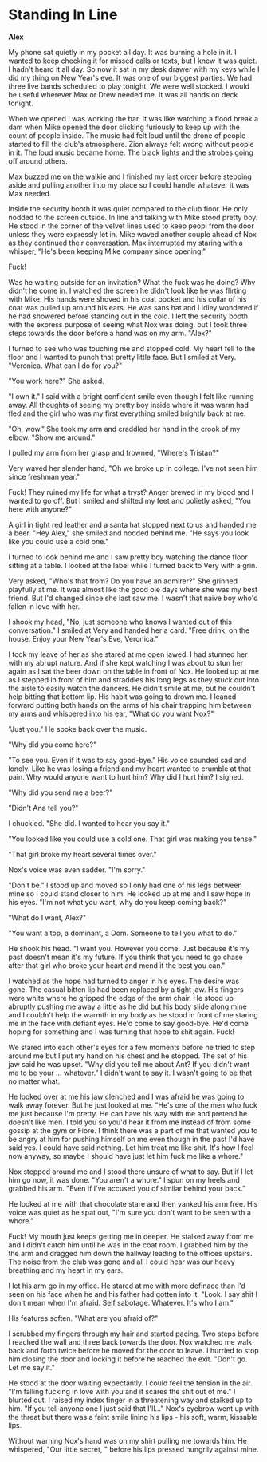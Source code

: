 # Standing In Line

**Alex**

My phone sat quietly in my pocket all day.  It was burning a hole in it.  I wanted to keep checking it for missed calls or texts, but I knew it was quiet.  I hadn't heard it all day.  So now it sat in my desk drawer with my keys while I did my thing on New Year's eve.  It was one of our biggest parties.  We had three live bands scheduled to play tonight.  We were well stocked.  I would be useful wherever Max or Drew needed me.  It was all hands on deck tonight.

When we opened I was working the bar.  It was like watching a flood break a dam when Mike opened the door clicking furiously to keep up with the count of people inside.  The music had felt loud until the drone of people started to fill the club's atmosphere.  Zion always felt wrong without people in it.  The loud music became home.  The black lights and the strobes going off around others.

Max buzzed me on the walkie and I finished my last order before stepping aside and pulling another into my place so I could handle whatever it was Max needed.

Inside the security booth it was quiet compared to the club floor.  He only nodded to the screen outside.  In line and talking with Mike stood pretty boy.  He stood in the corner of the velvet lines used to keep peopl from the door unless they were expressly let in.  Mike waved another couple ahead of Nox as they continued their conversation.  Max interrupted my staring with a whisper, "He's been keeping Mike company since opening."

Fuck!

Was he waiting outside for an invitation?  What the fuck was he doing?  Why didn't he come in.  I watched the screen he didn't look like he was flirting with Mike.  His hands were shoved in his coat pocket and his collar of his coat was pulled up around his ears.  He was sans hat and I idley wondered if he had showered before standing out in the cold.  I left the security booth with the express purpose of seeing what Nox was doing, but I took three steps towards the door before a hand was on my arm.  "Alex?"

I turned to see who was touching me and stopped cold.  My heart fell to the floor and I wanted to punch that pretty little face.  But I smiled at Very.  "Veronica.  What can I do for you?"

"You work here?"  She asked.

"I own it."  I said with a bright confident smile even though I felt like running away.  All thoughts of seeing my pretty boy inside where it was warm had fled and the girl who was my first everything smiled brightly back at me.

"Oh, wow."  She took my arm and craddled her hand in the crook of my elbow.  "Show me around."

I pulled my arm from her grasp and frowned, "Where's Tristan?"

Very waved her slender hand, "Oh we broke up in college.  I've not seen him since freshman year."

Fuck!  They ruined my life for what a tryst? Anger brewed in my blood and I wanted to go off.  But I smiled and shifted my feet and polietly asked, "You here with anyone?"

A girl in tight red leather and a santa hat stopped next to us and handed me a beer.  "Hey Alex," she smiled and nodded behind me.  "He says you look like you could use a cold one."

I turned to look behind me and I saw pretty boy watching the dance floor sitting at a table.  I looked at the label while I turned back to Very with a grin.

Very asked, "Who's that from?  Do you have an admirer?"  She grinned playfully at me.  It was almost like the good ole days where she was my best friend.  But I'd changed since she last saw me.  I wasn't that naive boy who'd fallen in love with her.

I shook my head, "No, just someone who knows I wanted out of this conversation."  I smiled at Very and handed her a card.  "Free drink, on the house.  Enjoy your New Year's Eve, Veronica."

I took my leave of her as she stared at me open jawed.  I had stunned her with my abrupt nature.  And if she kept watching I was about to stun her again as I sat the beer down on the table in front of Nox.  He looked up at me as I stepped in front of him and straddles his long legs as they stuck out into the aisle to easily watch the dancers.  He didn't smile at me, but he couldn't help bitting that bottom lip.  His habit was going to drown me.   I leaned forward putting both hands on the arms of his chair trapping him between my arms and whispered into his ear, "What do you want Nox?"

"Just you."  He spoke back over the music.

"Why did you come here?"

"To see you.  Even if it was to say good-bye."  His voice sounded sad and lonely.  Like he was losing a friend and my heart wanted to crumble at that pain.  Why would anyone want to hurt him?  Why did I hurt him?  I sighed.

"Why did you send me a beer?"

"Didn't Ana tell you?"

I chuckled.  "She did.  I wanted to hear you say it."

"You looked like you could use a cold one.  That girl was making you tense."

"That girl broke my heart several times over."

Nox's voice was even sadder.  "I'm sorry."

"Don't be."  I stood up and moved so I only had one of his legs between mine so I could stand closer to him.  He looked up at me and I saw hope in his eyes.  "I'm not what you want, why do you keep coming back?"

"What do I want, Alex?"

"You want a top, a dominant, a Dom.  Someone to tell you what to do."

He shook his head.  "I want you.  However you come.  Just because it's my past doesn't mean it's my future.  If you think that you need to go chase after that girl who broke your heart and mend it the best you can."

I watched as the hope had turned to anger in his eyes.  The desire was gone.  The casual bitten lip had been replaced by a tight jaw.  His fingers were white where he gripped the edge of the arm chair.  He stood up abruptly pushing me away a little as he did but his body slide along mine and I couldn't help the warmth in my body as he stood in front of me staring me in the face with defiant eyes.  He'd come to say good-bye.  He'd come hoping for something and I was turning that hope to shit again.  Fuck!

We stared into each other's eyes for a few moments before he tried to step around me but I put my hand on his chest and he stopped.  The set of his jaw said he was upset.  "Why did you tell me about Ant?  If you didn't want me to be your ... whatever."  I didn't want to say it.  I wasn't going to be that no matter what.

He looked over at me his jaw clenched and I was afraid he was going to walk away forever.  But he just looked at me.  "He's one of the men who fuck me just because I'm pretty.  He can have his way with me and pretend he doesn't like men.  I told you so you'd hear it from me instead of from some gossip at the gym or Fiore.  I think there was a part of me that wanted you to be angry at him for pushing himself on me even though in the past I'd have said yes.  I could have said nothing.  Let him treat me like shit.  It's how I feel now anyway, so maybe I should have just let him fuck me like a whore."

Nox stepped around me and I stood there unsure of what to say.  But if I let him go now, it was done. "You aren't a whore."  I spun on my heels and grabbed his arm.  "Even if I've accused you of similar behind your back."

He looked at me with that chocolate stare and then yanked his arm free.  His voice was quiet as he spat out, "I'm sure you don't want to be seen with a whore."

Fuck!  My mouth just keeps getting me in deeper.  He stalked away from me and I didn't catch him until he was in the coat room.  I grabbed him by the the arm and dragged him down the hallway leading to the offices upstairs.  The noise from the club was gone and all I could hear was our heavy breathing and my heart in my ears.

I let his arm go in my office.  He stared at me with more definace than I'd seen on his face when he and his father had gotten into it.  "Look.  I say shit I don't mean when I'm afraid.  Self sabotage.  Whatever.  It's who I am."

His features soften.  "What are you afraid of?"

I scrubbed my fingers through my hair and started pacing.  Two steps before I reached the wall and three back towards the door. Nox watched me walk back and forth twice before he moved for the door to leave.  I hurried to stop him closing the door and locking it before he reached the exit.  "Don't go.  Let me say it."

He stood at the door waiting expectantly.  I could feel the tension in the air.  "I'm falling fucking in love with you and it scares the shit out of me."  I blurted out.  I raised my index finger in a threatening way and stalked up to him.  "If you tell anyone one I just said that I'll..."  Nox's eyebrow went up with the threat but there was a faint smile lining his lips - his soft, warm, kissable lips.

Without warning Nox's hand was on my shirt pulling me towards him.  He whispered, "Our little secret, " before his lips pressed hungrily against mine.
